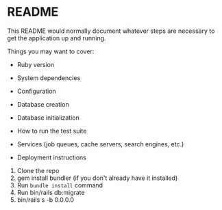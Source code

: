 # README

This README would normally document whatever steps are necessary to get the
application up and running.

Things you may want to cover:

* Ruby version

* System dependencies

* Configuration

* Database creation

* Database initialization

* How to run the test suite

* Services (job queues, cache servers, search engines, etc.)

* Deployment instructions

1. Clone the repo
2. gem install bundler (if you don't already have it installed)
3. Run `bundle install` command
4. Run bin/rails db:migrate
5. bin/rails s -b 0.0.0.0
